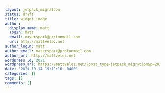 ```yaml
---
layout: jetpack_migration
status: draft
title: widget_image
author:
  display_name: matt
  login: matt
  email: maserspark@protonmail.com
  url: http://mattvelez.net
author_login: matt
author_email: maserspark@protonmail.com
author_url: http://mattvelez.net
wordpress_id: 2021
wordpress_url: https://mattvelez.net/?post_type=jetpack_migration&p=2021
date: '2020-10-14 19:11:16 -0400'
categories: []
tags: []
comments: []
---
```


